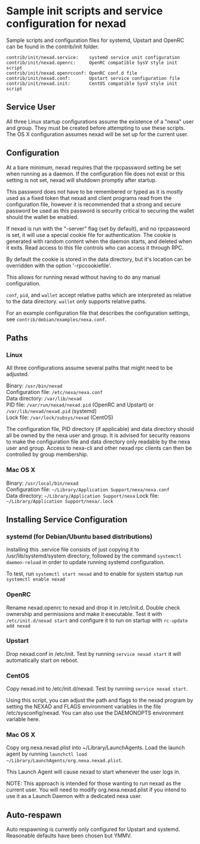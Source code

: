 # Sample init scripts and service configuration for nexad

Sample scripts and configuration files for systemd, Upstart and OpenRC
can be found in the contrib/init folder.

    contrib/init/nexad.service:    systemd service unit configuration
    contrib/init/nexad.openrc:     OpenRC compatible SysV style init script
    contrib/init/nexad.openrcconf: OpenRC conf.d file
    contrib/init/nexad.conf:       Upstart service configuration file
    contrib/init/nexad.init:       CentOS compatible SysV style init script

## Service User

All three Linux startup configurations assume the existence of a "nexa" user
and group.  They must be created before attempting to use these scripts.
The OS X configuration assumes nexad will be set up for the current user.

## Configuration

At a bare minimum, nexad requires that the rpcpassword setting be set
when running as a daemon.  If the configuration file does not exist or this
setting is not set, nexad will shutdown promptly after startup.

This password does not have to be remembered or typed as it is mostly used
as a fixed token that nexad and client programs read from the configuration
file, however it is recommended that a strong and secure password be used
as this password is security critical to securing the wallet should the
wallet be enabled.

If nexad is run with the "-server" flag (set by default), and no rpcpassword is set,
it will use a special cookie file for authentication. The cookie is generated with random
content when the daemon starts, and deleted when it exits. Read access to this file
controls who can access it through RPC.

By default the cookie is stored in the data directory, but it's location can be overridden
with the option '-rpccookiefile'.

This allows for running nexad without having to do any manual configuration.

`conf`, `pid`, and `wallet` accept relative paths which are interpreted as
relative to the data directory. `wallet` *only* supports relative paths.

For an example configuration file that describes the configuration settings,
see `contrib/debian/examples/nexa.conf`.

## Paths

### Linux

All three configurations assume several paths that might need to be adjusted.

Binary:              `/usr/bin/nexad`  
Configuration file:  `/etc/nexa/nexa.conf`  
Data directory:      `/var/lib/nexad`  
PID file:            `/var/run/nexad/nexad.pid` (OpenRC and Upstart) or `/var/lib/nexad/nexad.pid` (systemd)  
Lock file:           `/var/lock/subsys/nexad` (CentOS)  

The configuration file, PID directory (if applicable) and data directory
should all be owned by the nexa user and group.  It is advised for security
reasons to make the configuration file and data directory only readable by the
nexa user and group.  Access to nexa-cli and other nexad rpc clients
can then be controlled by group membership.

### Mac OS X

Binary:              `/usr/local/bin/nexad`  
Configuration file:  `~/Library/Application Support/nexa/nexa.conf`  
Data directory:      `~/Library/Application Support/nexa`
Lock file:           `~/Library/Application Support/nexa/.lock`

## Installing Service Configuration

### systemd (for Debian/Ubuntu based distributions)

Installing this .service file consists of just copying it to
/usr/lib/systemd/system directory, followed by the command
`systemctl daemon-reload` in order to update running systemd configuration.

To test, run `systemctl start nexad` and to enable for system startup run
`systemctl enable nexad`

### OpenRC

Rename nexad.openrc to nexad and drop it in /etc/init.d.  Double
check ownership and permissions and make it executable.  Test it with
`/etc/init.d/nexad start` and configure it to run on startup with
`rc-update add nexad`

### Upstart

Drop nexad.conf in /etc/init.  Test by running `service nexad start`
it will automatically start on reboot.

### CentOS

Copy nexad.init to /etc/init.d/nexad. Test by running `service nexad start`.

Using this script, you can adjust the path and flags to the nexad program by
setting the NEXAD and FLAGS environment variables in the file
/etc/sysconfig/nexad. You can also use the DAEMONOPTS environment variable here.

### Mac OS X

Copy org.nexa.nexad.plist into ~/Library/LaunchAgents. Load the launch agent by
running `launchctl load ~/Library/LaunchAgents/org.nexa.nexad.plist`.

This Launch Agent will cause nexad to start whenever the user logs in.

NOTE: This approach is intended for those wanting to run nexad as the current user.
You will need to modify org.nexa.nexad.plist if you intend to use it as a
Launch Daemon with a dedicated nexa user.

## Auto-respawn

Auto respawning is currently only configured for Upstart and systemd.
Reasonable defaults have been chosen but YMMV.
